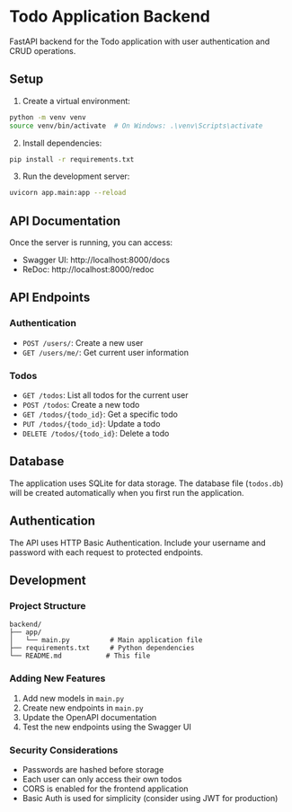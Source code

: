 # Todo Application Backend

FastAPI backend for the Todo application with user authentication and CRUD operations.

## Setup

1. Create a virtual environment:
```bash
python -m venv venv
source venv/bin/activate  # On Windows: .\venv\Scripts\activate
```

2. Install dependencies:
```bash
pip install -r requirements.txt
```

3. Run the development server:
```bash
uvicorn app.main:app --reload
```

## API Documentation

Once the server is running, you can access:
- Swagger UI: http://localhost:8000/docs
- ReDoc: http://localhost:8000/redoc

## API Endpoints

### Authentication
- `POST /users/`: Create a new user
- `GET /users/me/`: Get current user information

### Todos
- `GET /todos`: List all todos for the current user
- `POST /todos`: Create a new todo
- `GET /todos/{todo_id}`: Get a specific todo
- `PUT /todos/{todo_id}`: Update a todo
- `DELETE /todos/{todo_id}`: Delete a todo

## Database

The application uses SQLite for data storage. The database file (`todos.db`) will be created automatically when you first run the application.

## Authentication

The API uses HTTP Basic Authentication. Include your username and password with each request to protected endpoints.

## Development

### Project Structure
```
backend/
├── app/
│   └── main.py          # Main application file
├── requirements.txt     # Python dependencies
└── README.md           # This file
```

### Adding New Features

1. Add new models in `main.py`
2. Create new endpoints in `main.py`
3. Update the OpenAPI documentation
4. Test the new endpoints using the Swagger UI

### Security Considerations

- Passwords are hashed before storage
- Each user can only access their own todos
- CORS is enabled for the frontend application
- Basic Auth is used for simplicity (consider using JWT for production)
